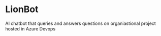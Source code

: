# LionBot
AI chatbot that queries and answers questions on organiastional project hosted in Azure Devops
